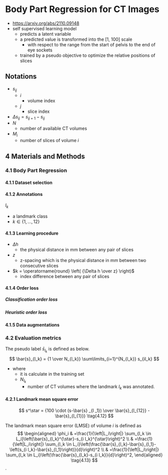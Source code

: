 # Body Part Regression for CT Images

- https://arxiv.org/abs/2110.09148
- self supervised learning model
  - predicts a latent variable
  - a predicted value is transformed into the [1, 100] scale
    - with respect to the range from the start of pelvis to the end of eye sockets
  - trained by a pseudo objective to optimize the relative positions of slices

## Notations

- $s_{ij}$
  - $i$
    - volume index
  - $j$
    - slice index
- $\Delta s_{ij} = s_{ij+1} - s_{ij}$
- $N$
  - number of available CT volumes
- $M_i$
  - number of slices of volume $i$

## 4 Materials and Methods

### 4.1 Body Part Regression

#### 4.1.1 Dataset selection

#### 4.1.2 Annotations

$l_k$

- a landmark class
- $k \in \{1, ..., 12\}$

#### 4.1.3 Learning procedure

- $\Delta h$
  - the physical distance in mm between any pair of slices
- $z$
  - z-spacing which is the physical distance in mm between two consecutive slices
- $k = \operatorname{round} \left( {\Delta h \over z} \right)$
  - index difference between any pair of slices

#### 4.1.4 Order loss

##### Classification order loss

##### Heuristic order loss

#### 4.1.5 Data augmentations

### 4.2 Evaluation metrics

The pseudo label $\bar{s}_{l_k}$ is defined as below.
$$
\bar{s}_{l_k} = {1 \over N_{l_k}} \sum\limits_{i=1}^{N_{l_k}} s_{il_k}
$$

- where
  - it is calculate in the training set
  - $N _{l _k}$
    - number of CT volumes where the landmark $l _k$ was annotated.

#### 4.2.1 Landmark mean square error

$$
s^\star = {100 \cdot (s-\bar{s} _{l _1}) \over \bar{s}_{l_{12}} - \bar{s}_{l_{1}}}
\tag{4.12}
$$

The landmark mean square error (LMSE) of volume $i$ is defined as
$$
\begin{aligned}
\phi_i & =\frac{1}{\left|L_i\right|} \sum_{l_k \in L_i}\left(\bar{s}_{l_k}^{\star}-s_{i l_k}^{\star}\right)^2 \\
& =\frac{1}{\left|L_i\right|} \sum_{l_k \in L_i}\left(\frac{\bar{s}_{l_k}-\bar{s}_{l_1}-\left(s_{i l_k}-\bar{s}_{l_1}\right)}{d}\right)^2 \\
& =\frac{1}{\left|L_i\right|} \sum_{l_k \in L_i}\left(\frac{\bar{s}_{l_k}-s_{i l_k}}{d}\right)^2,
\end{aligned}
\tag{4.13}
$$
.